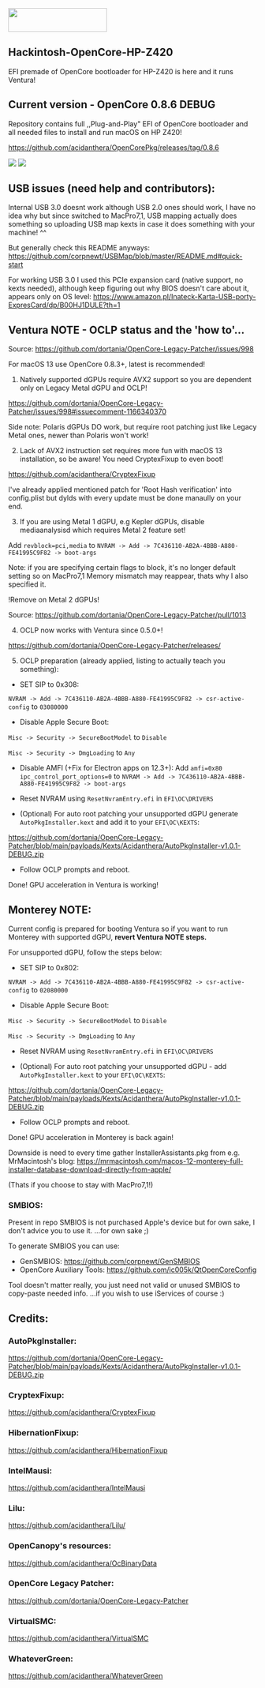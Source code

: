<img src="https://github.com/acidanthera/OpenCorePkg/blob/master/Docs/Logos/OpenCore_with_text_Small.png" width="200" height="48"/>

## Hackintosh-OpenCore-HP-Z420
EFI premade of OpenCore bootloader for HP-Z420 is here and it runs Ventura!

## Current version - OpenCore 0.8.6 DEBUG
Repository contains full ,,Plug-and-Play" EFI of OpenCore bootloader and
all needed files to install and run macOS on HP Z420!

https://github.com/acidanthera/OpenCorePkg/releases/tag/0.8.6

<img src="https://media.discordapp.net/attachments/576381585310482443/1017518234729197698/Zrzut_ekranu_2022-09-8_o_21.32.22.png">
<img src="https://cdn.discordapp.com/attachments/724306793819275309/1036569045065023488/unknown.png">

## USB issues (need help and contributors):

Internal USB 3.0 doesnt work although USB 2.0 ones should work, I have no idea why but since switched to MacPro7,1, USB mapping actually does something so uploading USB map kexts in case it does something with your machine! ^^ 

But generally check this README anyways:
https://github.com/corpnewt/USBMap/blob/master/README.md#quick-start


For working USB 3.0 I used this PCIe expansion card (native support, no kexts needed), although keep figuring out why BIOS doesn't care about it, appears only on OS level:
https://www.amazon.pl/Inateck-Karta-USB-porty-ExpresCard/dp/B00HJ1DULE?th=1

## Ventura NOTE - OCLP status and the 'how to'...

Source: https://github.com/dortania/OpenCore-Legacy-Patcher/issues/998

For macOS 13 use OpenCore 0.8.3+, latest is recommended!

1. Natively supported dGPUs require AVX2 support so you are dependent only on Legacy Metal dGPU and OCLP!

https://github.com/dortania/OpenCore-Legacy-Patcher/issues/998#issuecomment-1166340370

Side note: Polaris dGPUs DO work, but require root patching just like Legacy Metal ones, newer than Polaris won't work!

2. Lack of AVX2 instruction set requires more fun with macOS 13 installation, so be aware! You need CryptexFixup to even boot!

https://github.com/acidanthera/CryptexFixup

I've already applied mentioned patch for 'Root Hash verification' into config.plist but dylds with every update must be done manaully on your end.

3. If you are using Metal 1 dGPU, e.g Kepler dGPUs, disable mediaanalysisd which requires Metal 2 feature set!

Add `revblock=pci,media` to `NVRAM -> Add -> 7C436110-AB2A-4BBB-A880-FE41995C9F82 -> boot-args`

Note: if you are specifying certain flags to block, it's no longer default setting so on MacPro7,1 Memory mismatch may reappear, thats why I also specified it.

!Remove on Metal 2 dGPUs!

Source:
https://github.com/dortania/OpenCore-Legacy-Patcher/pull/1013

4. OCLP now works with Ventura since 0.5.0+!

https://github.com/dortania/OpenCore-Legacy-Patcher/releases/

5. OCLP preparation (already applied, listing to actually teach you something):

- SET SIP to 0x308:

`NVRAM -> Add -> 7C436110-AB2A-4BBB-A880-FE41995C9F82 -> csr-active-config` to `03080000`

- Disable Apple Secure Boot:

`Misc -> Security -> SecureBootModel` to `Disable` 

`Misc -> Security -> DmgLoading` to `Any`

- Disable AMFI (+Fix for Electron apps on 12.3+):
Add `amfi=0x80 ipc_control_port_options=0` to `NVRAM -> Add -> 7C436110-AB2A-4BBB-A880-FE41995C9F82 -> boot-args`

- Reset NVRAM using `ResetNvramEntry.efi` in `EFI\OC\DRIVERS`

- (Optional) For auto root patching your unsupported dGPU generate `AutoPkgInstaller.kext` and add it to your `EFI\OC\KEXTS`:

https://github.com/dortania/OpenCore-Legacy-Patcher/blob/main/payloads/Kexts/Acidanthera/AutoPkgInstaller-v1.0.1-DEBUG.zip

- Follow OCLP prompts and reboot.

Done! GPU acceleration in Ventura is working!

## Monterey NOTE:

Current config is prepared for booting Ventura so if you want to run Monterey with supported dGPU, **revert Ventura NOTE steps.**

For unsupported dGPU, follow the steps below:

- SET SIP to 0x802:

`NVRAM -> Add -> 7C436110-AB2A-4BBB-A880-FE41995C9F82 -> csr-active-config` to `02080000`

- Disable Apple Secure Boot:

`Misc -> Security -> SecureBootModel` to `Disable` 

`Misc -> Security -> DmgLoading` to `Any`

- Reset NVRAM using `ResetNvramEntry.efi` in `EFI\OC\DRIVERS`

- (Optional) For auto root patching your unsupported dGPU - add `AutoPkgInstaller.kext` to your `EFI\OC\KEXTS`:

https://github.com/dortania/OpenCore-Legacy-Patcher/blob/main/payloads/Kexts/Acidanthera/AutoPkgInstaller-v1.0.1-DEBUG.zip

- Follow OCLP prompts and reboot.

Done! GPU acceleration in Monterey is back again! 

Downside is need to every time gather InstallerAssistants.pkg from e.g. MrMacintosh's blog:
https://mrmacintosh.com/macos-12-monterey-full-installer-database-download-directly-from-apple/

(Thats if you choose to stay with MacPro7,1!)

### SMBIOS:
Present in repo SMBIOS is not purchased Apple's device but for own sake, I don't advice you to use it.
...for own sake ;)

To generate SMBIOS you can use:
* GenSMBIOS:
https://github.com/corpnewt/GenSMBIOS
* OpenCore Auxiliary Tools:
https://github.com/ic005k/QtOpenCoreConfig

Tool doesn't matter really, you just need not valid or unused SMBIOS to copy-paste needed info.
...if you wish to use iServices of course :)

## Credits:
### AutoPkgInstaller:
https://github.com/dortania/OpenCore-Legacy-Patcher/blob/main/payloads/Kexts/Acidanthera/AutoPkgInstaller-v1.0.1-DEBUG.zip
### CryptexFixup:
https://github.com/acidanthera/CryptexFixup
### HibernationFixup:
https://github.com/acidanthera/HibernationFixup
### IntelMausi:
https://github.com/acidanthera/IntelMausi
### Lilu:
https://github.com/acidanthera/Lilu/
### OpenCanopy's resources:
https://github.com/acidanthera/OcBinaryData
### OpenCore Legacy Patcher:
https://github.com/dortania/OpenCore-Legacy-Patcher
### VirtualSMC:
https://github.com/acidanthera/VirtualSMC
### WhateverGreen:
https://github.com/acidanthera/WhateverGreen
